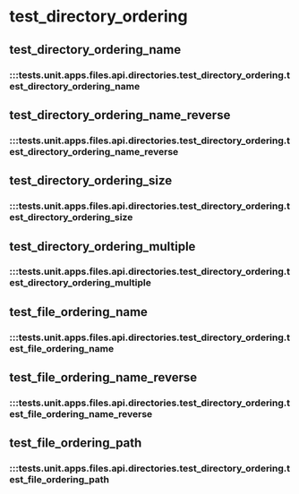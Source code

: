 # test_directory_ordering

## test_directory_ordering_name

### :::tests.unit.apps.files.api.directories.test_directory_ordering.test_directory_ordering_name

## test_directory_ordering_name_reverse

### :::tests.unit.apps.files.api.directories.test_directory_ordering.test_directory_ordering_name_reverse

## test_directory_ordering_size

### :::tests.unit.apps.files.api.directories.test_directory_ordering.test_directory_ordering_size

## test_directory_ordering_multiple

### :::tests.unit.apps.files.api.directories.test_directory_ordering.test_directory_ordering_multiple

## test_file_ordering_name

### :::tests.unit.apps.files.api.directories.test_directory_ordering.test_file_ordering_name

## test_file_ordering_name_reverse

### :::tests.unit.apps.files.api.directories.test_directory_ordering.test_file_ordering_name_reverse

## test_file_ordering_path

### :::tests.unit.apps.files.api.directories.test_directory_ordering.test_file_ordering_path

